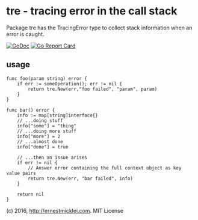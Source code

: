 # tre - tracing error in the call stack

Package tre has the TracingError type to collect stack information when an error is caught.

[![GoDoc](https://godoc.org/github.com/emicklei/tre?status.svg)](https://godoc.org/github.com/emicklei/tre)
[![Go Report Card](https://goreportcard.com/badge/github.com/emicklei/tre)](https://goreportcard.com/report/github.com/emicklei/tre)

## usage

```
func foo(param string) error {
    if err := someOperation(); err != nil {
        return tre.New(err,"foo failed", "param", param)
    }
}

func bar() error {
    info := map[string]interface{}
    // ...doing stuff
    info["some"] = "thing"
    // ...doing more stuff
    info["more"] = 2
    // ...almost done
    info["done"] = true

    // ...then an issue arises
    if err != nil {
        // Answer error containing the full context object as key value pairs
        return tre.New(err, "bar failed", info)
    }

    return nil
}
```

(c) 2016, http://ernestmicklei.com. MIT License